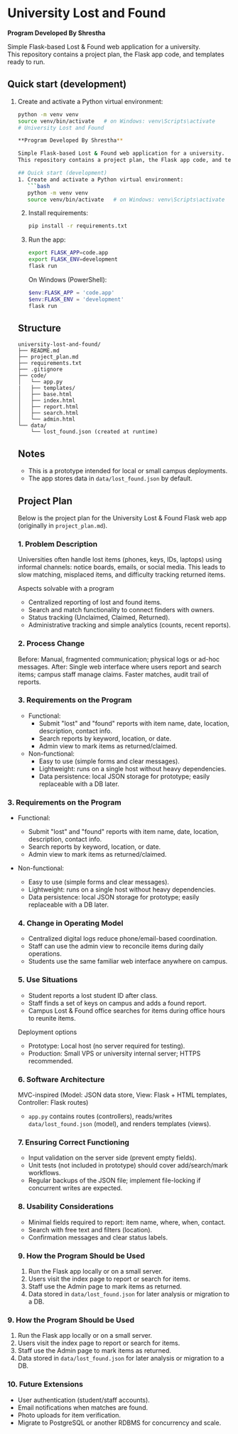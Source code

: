 # University Lost and Found

**Program Developed By Shrestha**

Simple Flask-based Lost & Found web application for a university.  
This repository contains a project plan, the Flask app code, and templates ready to run.

## Quick start (development)
1. Create and activate a Python virtual environment:
   ```bash
   python -m venv venv
   source venv/bin/activate   # on Windows: venv\Scripts\activate
   # University Lost and Found

   **Program Developed By Shrestha**

   Simple Flask-based Lost & Found web application for a university.  
   This repository contains a project plan, the Flask app code, and templates ready to run.

   ## Quick start (development)
   1. Create and activate a Python virtual environment:
      ```bash
      python -m venv venv
      source venv/bin/activate   # on Windows: venv\Scripts\activate
      ```
   2. Install requirements:
      ```bash
      pip install -r requirements.txt
      ```
   3. Run the app:
      ```bash
      export FLASK_APP=code.app
      export FLASK_ENV=development
      flask run
      ```
      On Windows (PowerShell):
      ```powershell
      $env:FLASK_APP = 'code.app'
      $env:FLASK_ENV = 'development'
      flask run
      ```

   ## Structure
   ```
   university-lost-and-found/
   ├── README.md
   ├── project_plan.md
   ├── requirements.txt
   ├── .gitignore
   ├── code/
   │   └── app.py
   |   ├── templates/
   │   ├── base.html
   │   ├── index.html
   │   ├── report.html
   │   ├── search.html
   │   └── admin.html
   └── data/
       └── lost_found.json (created at runtime)
   ```

   ## Notes
   - This is a prototype intended for local or small campus deployments.
   - The app stores data in `data/lost_found.json` by default.

   ## Project Plan

   Below is the project plan for the University Lost & Found Flask web app (originally in `project_plan.md`).

   ### 1. Problem Description
   Universities often handle lost items (phones, keys, IDs, laptops) using informal channels: notice boards, emails, or social media. This leads to slow matching, misplaced items, and difficulty tracking returned items.

   Aspects solvable with a program
   - Centralized reporting of lost and found items.
   - Search and match functionality to connect finders with owners.
   - Status tracking (Unclaimed, Claimed, Returned).
   - Administrative tracking and simple analytics (counts, recent reports).

   ### 2. Process Change
   Before: Manual, fragmented communication; physical logs or ad-hoc messages.
   After: Single web interface where users report and search items; campus staff manage claims. Faster matches, audit trail of reports.

   ### 3. Requirements on the Program
   - Functional:
      - Submit "lost" and "found" reports with item name, date, location, description, contact info.
      - Search reports by keyword, location, or date.
      - Admin view to mark items as returned/claimed.
   - Non-functional:
      - Easy to use (simple forms and clear messages).
      - Lightweight: runs on a single host without heavy dependencies.
      - Data persistence: local JSON storage for prototype; easily replaceable with a DB later.


### 3. Requirements on the Program
- Functional:
  - Submit "lost" and "found" reports with item name, date, location, description, contact info.
  - Search reports by keyword, location, or date.
  - Admin view to mark items as returned/claimed.
- Non-functional:
  - Easy to use (simple forms and clear messages).
  - Lightweight: runs on a single host without heavy dependencies.
  - Data persistence: local JSON storage for prototype; easily replaceable with a DB later.

   ### 4. Change in Operating Model
   - Centralized digital logs reduce phone/email-based coordination.
   - Staff can use the admin view to reconcile items during daily operations.
   - Students use the same familiar web interface anywhere on campus.


   ### 5. Use Situations
   - Student reports a lost student ID after class.
   - Staff finds a set of keys on campus and adds a found report.
   - Campus Lost & Found office searches for items during office hours to reunite items.

   Deployment options
   - Prototype: Local host (no server required for testing).
   - Production: Small VPS or university internal server; HTTPS recommended.

   ### 6. Software Architecture
   MVC-inspired (Model: JSON data store, View: Flask + HTML templates, Controller: Flask routes)
   - `app.py` contains routes (controllers), reads/writes `data/lost_found.json` (model), and renders templates (views).

   ### 7. Ensuring Correct Functioning
   - Input validation on the server side (prevent empty fields).
   - Unit tests (not included in prototype) should cover add/search/mark workflows.
   - Regular backups of the JSON file; implement file-locking if concurrent writes are expected.

   ### 8. Usability Considerations
   - Minimal fields required to report: item name, where, when, contact.
   - Search with free text and filters (location).
   - Confirmation messages and clear status labels.

   ### 9. How the Program Should be Used
   1. Run the Flask app locally or on a small server.
   2. Users visit the index page to report or search for items.
   3. Staff use the Admin page to mark items as returned.
   4. Data stored in `data/lost_found.json` for later analysis or migration to a DB.

### 9. How the Program Should be Used
1. Run the Flask app locally or on a small server.
2. Users visit the index page to report or search for items.
3. Staff use the Admin page to mark items as returned.
4. Data stored in `data/lost_found.json` for later analysis or migration to a DB.

### 10. Future Extensions
- User authentication (student/staff accounts).
- Email notifications when matches are found.
- Photo uploads for item verification.
- Migrate to PostgreSQL or another RDBMS for concurrency and scale.
 
